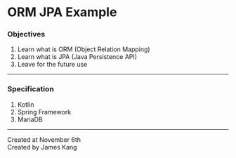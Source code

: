 # ORM JPA Example
### Objectives
1. Learn what is ORM (Object Relation Mapping)
2. Learn what is JPA (Java Persistence API)
3. Leave for the future use
---
### Specification
1. Kotlin
2. Spring Framework
3. MariaDB
---
Created at November 6th<br>
Created by James Kang
